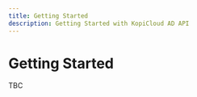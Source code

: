 ```yaml
---
title: Getting Started
description: Getting Started with KopiCloud AD API
---
```


# Getting Started

TBC
